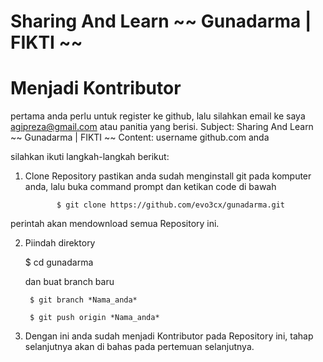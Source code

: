 # Sharing And Learn ~~ Gunadarma | FIKTI ~~

# Menjadi Kontributor
pertama anda perlu untuk register ke github, lalu silahkan email ke saya agipreza@gmail.com atau panitia yang berisi.
Subject: Sharing And Learn ~~ Gunadarma | FIKTI ~~
Content: username github.com anda  


 silahkan ikuti langkah-langkah berikut:

1. Clone Repository
pastikan anda sudah menginstall git pada komputer anda, lalu buka command prompt dan ketikan code di bawah

              $ git clone https://github.com/evo3cx/gunadarma.git
perintah akan mendownload semua Repository ini.

2. Piindah direktory 
	
	$ cd gunadarma	

   dan buat branch baru

        $ git branch *Nama_anda*

        $ git push origin *Nama_anda*

3. Dengan ini anda sudah menjadi Kontributor pada Repository ini, tahap selanjutnya akan di bahas pada pertemuan selanjutnya.
